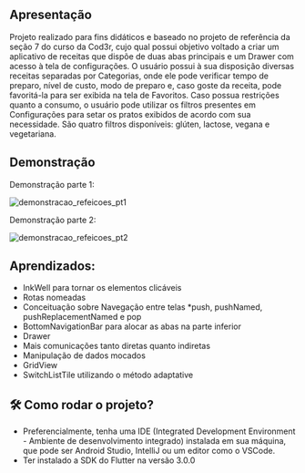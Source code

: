 ## Apresentação 

Projeto realizado para fins didáticos e baseado no projeto de referência da seção 7 do curso da Cod3r, cujo qual possui objetivo voltado a criar um aplicativo de receitas que dispõe de duas abas principais e um Drawer com acesso à tela de configurações. O usuário possui à sua disposição diversas receitas separadas por Categorias, onde ele pode verificar tempo de preparo, nível de custo, modo de preparo e, caso goste da receita, pode favoritá-la para ser exibida na tela de Favoritos. Caso possua restrições quanto a consumo, o usuário pode utilizar os filtros presentes em Configurações para setar os pratos exibidos de acordo com sua necessidade. São quatro filtros disponíveis: glúten, lactose, vegana e vegetariana.

## Demonstração 

Demonstração parte 1: 

![demonstracao_refeicoes_pt1](https://user-images.githubusercontent.com/109693767/222471345-9cfb7ae6-acef-43d6-a048-b0e92b55e7b9.gif)

Demonstração parte 2: 

![demonstracao_refeicoes_pt2](https://user-images.githubusercontent.com/109693767/222471373-84b3b98c-21b6-4d6c-98e6-301a062d3a31.gif)

## Aprendizados:
* InkWell para tornar os elementos clicáveis
* Rotas nomeadas 
* Conceituação sobre Navegação entre telas 
   *push, pushNamed, pushReplacementNamed e pop
* BottomNavigationBar para alocar as abas na parte inferior 
* Drawer
* Mais comunicações tanto diretas quanto indiretas
* Manipulação de dados mocados
* GridView
* SwitchListTile utilizando o método adaptative

## :hammer_and_wrench:	Como rodar o projeto? 

* Preferencialmente, tenha uma IDE (Integrated Development Environment - Ambiente de desenvolvimento integrado) instalada em sua máquina, que pode ser Android Studio, IntelliJ ou um editor como o VSCode. 
* Ter instalado a SDK do Flutter na versão 3.0.0
